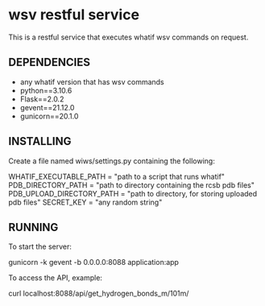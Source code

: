 # wsv restful service

  This is a restful service that executes whatif wsv commands on request.


## DEPENDENCIES

 * any whatif version that has wsv commands
 * python==3.10.6
 * Flask==2.0.2
 * gevent==21.12.0
 * gunicorn==20.1.0

## INSTALLING

Create a file named wiws/settings.py containing the following:

  WHATIF_EXECUTABLE_PATH = "path to a script that runs whatif"
  PDB_DIRECTORY_PATH = "path to directory containing the rcsb pdb files"
  PDB_UPLOAD_DIRECTORY_PATH = "path to directory, for storing uploaded pdb files"
  SECRET_KEY = "any random string"


## RUNNING

To start the server:

  gunicorn -k gevent -b 0.0.0.0:8088 application:app

To access the API, example:

  curl localhost:8088/api/get_hydrogen_bonds_m/101m/

